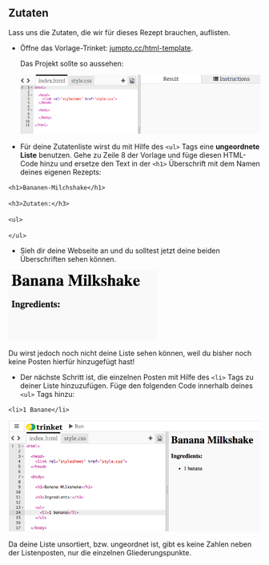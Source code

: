 ## Zutaten

Lass uns die Zutaten, die wir für dieses Rezept brauchen, auflisten.

+ Öffne das Vorlage-Trinket: [jumpto.cc/html-template](http://jumpto.cc/html-template).

	Das Projekt sollte so aussehen:

	![screenshot](images/recipe-starter.png)

+ Für deine Zutatenliste wirst du mit Hilfe des `<ul>` Tags eine __ungeordnete Liste__ benutzen. Gehe zu Zeile 8 der Vorlage und füge diesen HTML-Code hinzu und ersetze den Text in der `<h1>` Überschrift mit dem Namen deines eigenen Rezepts:

```
<h1>Bananen-Milchshake</h1>

<h3>Zutaten:</h3>

<ul>

</ul>
```

+ Sieh dir deine Webseite an und du solltest jetzt deine beiden Überschriften sehen können.

![screenshot](images/recipe-headings.png)

Du wirst jedoch noch nicht deine Liste sehen können, weil du bisher noch keine Posten hierfür hinzugefügt hast!

+ Der nächste Schritt ist, die einzelnen Posten mit Hilfe des `<li>` Tags zu deiner Liste hinzuzufügen. Füge den folgenden Code innerhalb deines `<ul>` Tags hinzu:

```
<li>1 Banane</li>
```
![screenshot](images/recipe-ul.png)

Da deine Liste unsortiert, bzw. ungeordnet ist, gibt es keine Zahlen neben der Listenposten, nur die einzelnen Gliederungspunkte.
